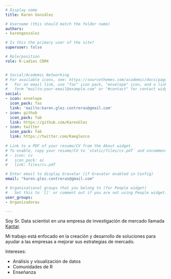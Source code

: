 ```yaml
---
# Display name
title: Karen González

# Username (this should match the folder name)
authors:
- karengonzalez

# Is this the primary user of the site?
superuser: false

# Role/position
role: R-Ladies CDMX


# Social/Academic Networking
# For available icons, see: https://sourcethemes.com/academic/docs/page-builder/#icons
#   For an email link, use "fas" icon pack, "envelope" icon, and a link in the
#   form "mailto:your-email@example.com" or "#contact" for contact widget.
social:
- icon: envelope
  icon_pack: fas
  link: 'mailto:karen.glez.contreras@gmail.com'
- icon: github
  icon_pack: fab
  link: https://github.com/KarenGlez
- icon: twitter
  icon_pack: fab
  link: https://twitter.com/Kaeglezco
  
# Link to a PDF of your resume/CV from the About widget.
# To enable, copy your resume/CV to `static/files/cv.pdf` and uncomment the lines below.
# - icon: cv
#   icon_pack: ai
#   link: files/cv.pdf

# Enter email to display Gravatar (if Gravatar enabled in Config)
email: "karen.glez.contreras@gmail.com"

# Organizational groups that you belong to (for People widget)
#   Set this to `[]` or comment out if you are not using People widget.
user_groups:
- Organizadoras

---
```


Soy Sr. Data scientist en una empresa de investigación de mercado llamada [Kantar](https://www.kantarworldpanel.com/mx/Sobre-Nosotros-). 

Mi trabajo está enfocado en la creación y desarrollo de soluciones para ayudar a las empresas a mejorar sus estrategias de mercado.

Intereses:
- Análisis y visualización de datos
- Comunidades de R
- Enseñanza
